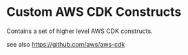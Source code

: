 # Custom AWS CDK Constructs

Contains a set of higher level AWS CDK constructs.

see also https://github.com/aws/aws-cdk